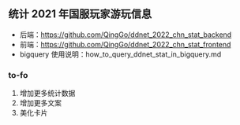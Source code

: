 ## 统计 2021 年国服玩家游玩信息

* 后端：https://github.com/QingGo/ddnet_2022_chn_stat_backend
* 前端：https://github.com/QingGo/ddnet_2022_chn_stat_frontend
* bigquery 使用说明：how_to_query_ddnet_stat_in_bigquery.md
### to-fo
1. 增加更多统计数据
2. 增加更多文案
3. 美化卡片